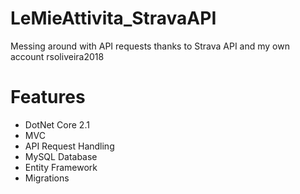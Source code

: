# LeMieAttivita_StravaAPI
Messing around with API requests thanks to Strava API and my own account rsoliveira2018

# Features
- DotNet Core 2.1
- MVC
- API Request Handling
- MySQL Database
- Entity Framework
- Migrations